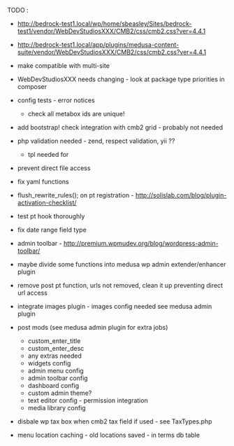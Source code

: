 
TODO :

  - http://bedrock-test1.local/wp/home/sbeasley/Sites/bedrock-test1/vendor/WebDevStudiosXXX/CMB2/css/cmb2.css?ver=4.4.1
  - http://bedrock-test1.local/app/plugins/medusa-content-suite/vendor/WebDevStudiosXXX/CMB2/css/cmb2.css?ver=4.4.1
  - make compatible with multi-site
  - WebDevStudiosXXX needs changing - look at package type priorities in composer
  - config tests - error notices
    - check all metabox ids are unique!
  - add bootstrap! check integration with cmb2 grid - probably not needed
  - php validation needed - zend, respect validation, yii ?? 
    - tpl needed for 
  - prevent direct file access
  - fix yaml functions
  - flush_rewrite_rules(); on pt registration - http://solislab.com/blog/plugin-activation-checklist/
  - test pt hook thoroughly
  - fix date range field type
  - admin toolbar - http://premium.wpmudev.org/blog/wordpress-admin-toolbar/
  - maybe divide some functions into medusa wp admin extender/enhancer plugin
  - remove post pt function, urls not removed, clean it up preventing direct url access 
  - integrate images plugin - images config needed see medusa admin plugin
  - post mods (see medusa admin plugin for extra jobs)
    - custom_enter_title
    - custom_enter_desc
    - any extras needed
    - widgets config
    - admin menu config
    - admin toolbar config
    - dashboard config
    - custom admin theme?
    - text editor config - permission integration
    - media library config

  - disbale wp tax box when cmb2 tax field if used - see TaxTypes.php
  - menu location caching - old locations saved - in terms db table